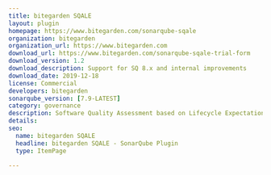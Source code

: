 ```yaml
---
title: bitegarden SQALE
layout: plugin
homepage: https://www.bitegarden.com/sonarqube-sqale
organization: bitegarden
organization_url: https://www.bitegarden.com
download_url: https://www.bitegarden.com/sonarqube-sqale-trial-form
download_version: 1.2
download_description: Support for SQ 8.x and internal improvements
download_date: 2019-12-18
license: Commercial
developers: bitegarden
sonarqube_version: [7.9-LATEST]
category: governance
description: Software Quality Assessment based on Lifecycle Expectations is back to SonarQube! Track your technical debt with SQALE method
details: 
seo: 
  name: bitegarden SQALE
  headline: bitegarden SQALE - SonarQube Plugin
  type: ItemPage

---
```

